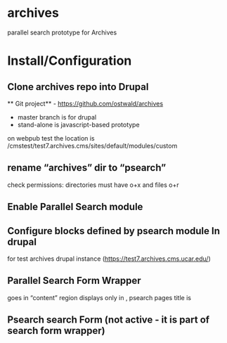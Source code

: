 # archives
parallel search prototype for Archives

# Install/Configuration
## Clone archives repo into Drupal
** Git project** - https://github.com/ostwald/archives
- master branch is for drupal
- stand-alone is javascript-based prototype


on webpub test the location is /cmstest/test7.archives.cms/sites/default/modules/custom

## rename “archives” dir to “psearch”
check permissions: directories must have o+x and files o+r

## Enable Parallel Search module

## Configure blocks defined by psearch module In drupal
for test archives drupal instance (https://test7.archives.cms.ucar.edu/)

## Parallel Search Form Wrapper
goes in “content” region
displays only in <front>, psearch pages
title is <none>

## Psearch search Form (not active - it is part of search form wrapper)
